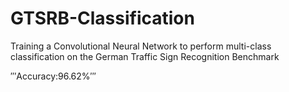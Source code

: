 # GTSRB-Classification
Training a Convolutional Neural Network to perform multi-class classification on the German Traffic Sign Recognition Benchmark

′′′Accuracy:96.62%′′′
